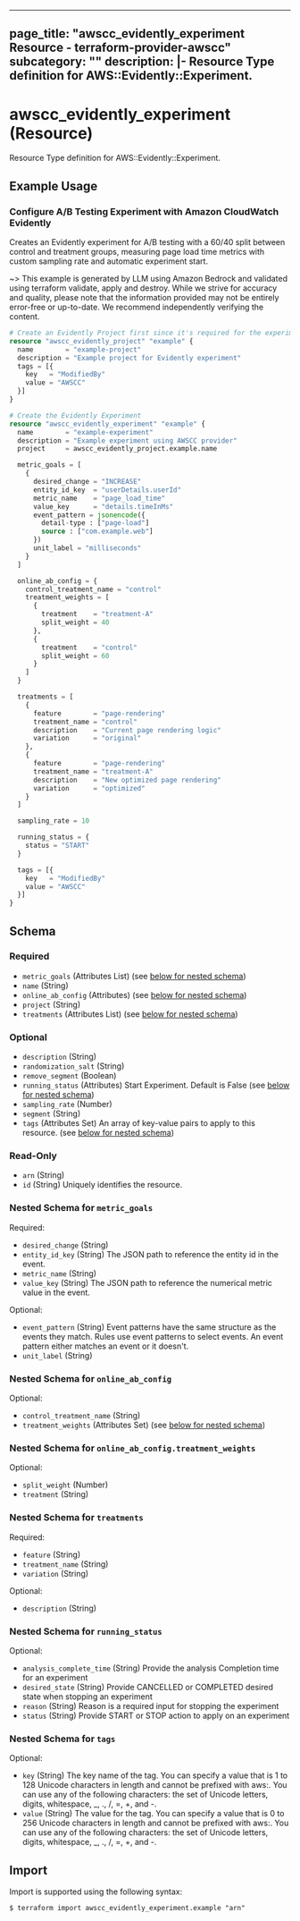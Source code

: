 
---
page_title: "awscc_evidently_experiment Resource - terraform-provider-awscc"
subcategory: ""
description: |-
  Resource Type definition for AWS::Evidently::Experiment.
---

# awscc_evidently_experiment (Resource)

Resource Type definition for AWS::Evidently::Experiment.

## Example Usage

### Configure A/B Testing Experiment with Amazon CloudWatch Evidently

Creates an Evidently experiment for A/B testing with a 60/40 split between control and treatment groups, measuring page load time metrics with custom sampling rate and automatic experiment start.

~> This example is generated by LLM using Amazon Bedrock and validated using terraform validate, apply and destroy. While we strive for accuracy and quality, please note that the information provided may not be entirely error-free or up-to-date. We recommend independently verifying the content.

```terraform
# Create an Evidently Project first since it's required for the experiment
resource "awscc_evidently_project" "example" {
  name        = "example-project"
  description = "Example project for Evidently experiment"
  tags = [{
    key   = "ModifiedBy"
    value = "AWSCC"
  }]
}

# Create the Evidently Experiment
resource "awscc_evidently_experiment" "example" {
  name        = "example-experiment"
  description = "Example experiment using AWSCC provider"
  project     = awscc_evidently_project.example.name

  metric_goals = [
    {
      desired_change = "INCREASE"
      entity_id_key  = "userDetails.userId"
      metric_name    = "page_load_time"
      value_key      = "details.timeInMs"
      event_pattern = jsonencode({
        detail-type : ["page-load"]
        source : ["com.example.web"]
      })
      unit_label = "milliseconds"
    }
  ]

  online_ab_config = {
    control_treatment_name = "control"
    treatment_weights = [
      {
        treatment    = "treatment-A"
        split_weight = 40
      },
      {
        treatment    = "control"
        split_weight = 60
      }
    ]
  }

  treatments = [
    {
      feature        = "page-rendering"
      treatment_name = "control"
      description    = "Current page rendering logic"
      variation      = "original"
    },
    {
      feature        = "page-rendering"
      treatment_name = "treatment-A"
      description    = "New optimized page rendering"
      variation      = "optimized"
    }
  ]

  sampling_rate = 10

  running_status = {
    status = "START"
  }

  tags = [{
    key   = "ModifiedBy"
    value = "AWSCC"
  }]
}
```

<!-- schema generated by tfplugindocs -->
## Schema

### Required

- `metric_goals` (Attributes List) (see [below for nested schema](#nestedatt--metric_goals))
- `name` (String)
- `online_ab_config` (Attributes) (see [below for nested schema](#nestedatt--online_ab_config))
- `project` (String)
- `treatments` (Attributes List) (see [below for nested schema](#nestedatt--treatments))

### Optional

- `description` (String)
- `randomization_salt` (String)
- `remove_segment` (Boolean)
- `running_status` (Attributes) Start Experiment. Default is False (see [below for nested schema](#nestedatt--running_status))
- `sampling_rate` (Number)
- `segment` (String)
- `tags` (Attributes Set) An array of key-value pairs to apply to this resource. (see [below for nested schema](#nestedatt--tags))

### Read-Only

- `arn` (String)
- `id` (String) Uniquely identifies the resource.

<a id="nestedatt--metric_goals"></a>
### Nested Schema for `metric_goals`

Required:

- `desired_change` (String)
- `entity_id_key` (String) The JSON path to reference the entity id in the event.
- `metric_name` (String)
- `value_key` (String) The JSON path to reference the numerical metric value in the event.

Optional:

- `event_pattern` (String) Event patterns have the same structure as the events they match. Rules use event patterns to select events. An event pattern either matches an event or it doesn't.
- `unit_label` (String)


<a id="nestedatt--online_ab_config"></a>
### Nested Schema for `online_ab_config`

Optional:

- `control_treatment_name` (String)
- `treatment_weights` (Attributes Set) (see [below for nested schema](#nestedatt--online_ab_config--treatment_weights))

<a id="nestedatt--online_ab_config--treatment_weights"></a>
### Nested Schema for `online_ab_config.treatment_weights`

Optional:

- `split_weight` (Number)
- `treatment` (String)



<a id="nestedatt--treatments"></a>
### Nested Schema for `treatments`

Required:

- `feature` (String)
- `treatment_name` (String)
- `variation` (String)

Optional:

- `description` (String)


<a id="nestedatt--running_status"></a>
### Nested Schema for `running_status`

Optional:

- `analysis_complete_time` (String) Provide the analysis Completion time for an experiment
- `desired_state` (String) Provide CANCELLED or COMPLETED desired state when stopping an experiment
- `reason` (String) Reason is a required input for stopping the experiment
- `status` (String) Provide START or STOP action to apply on an experiment


<a id="nestedatt--tags"></a>
### Nested Schema for `tags`

Optional:

- `key` (String) The key name of the tag. You can specify a value that is 1 to 128 Unicode characters in length and cannot be prefixed with aws:. You can use any of the following characters: the set of Unicode letters, digits, whitespace, _, ., /, =, +, and -.
- `value` (String) The value for the tag. You can specify a value that is 0 to 256 Unicode characters in length and cannot be prefixed with aws:. You can use any of the following characters: the set of Unicode letters, digits, whitespace, _, ., /, =, +, and -.

## Import

Import is supported using the following syntax:

```shell
$ terraform import awscc_evidently_experiment.example "arn"
```
